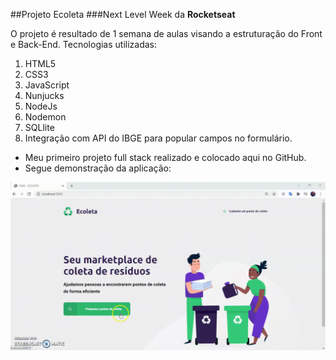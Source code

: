 ##Projeto Ecoleta
###Next Level Week da **Rocketseat**


O projeto é resultado de 1 semana de aulas visando a estruturação do Front e Back-End. 
Tecnologias utilizadas:

1. HTML5
2. CSS3
3. JavaScript
4. Nunjucks
5. NodeJs
6. Nodemon
7. SQLlite
8. Integração com API do IBGE para popular campos no formulário.

- Meu primeiro projeto full stack realizado e colocado aqui no GitHub. 
- Segue demonstração da aplicação: 

![Image](https://github.com/JessicaRamoslc/Next-Level-Week/blob/master/public/ecoleta.gif)
